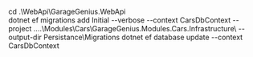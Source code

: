 cd .\WebApi\GarageGenius.WebApi\
dotnet ef migrations add Initial --verbose --context CarsDbContext --project ..\..\Modules\Cars\GarageGenius.Modules.Cars.Infrastructure\ --output-dir Persistance\Migrations
dotnet ef database update --context CarsDbContext